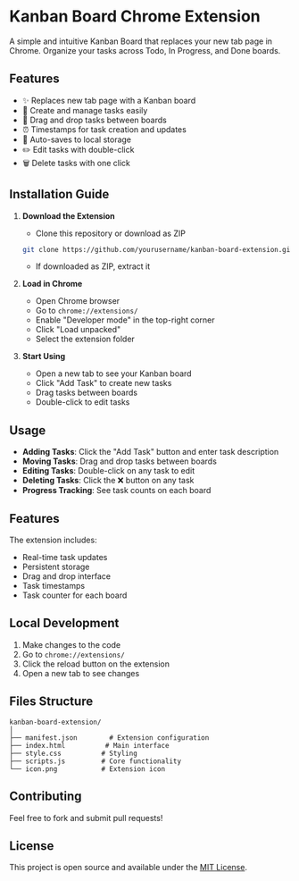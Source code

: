 # Kanban Board Chrome Extension

A simple and intuitive Kanban Board that replaces your new tab page in Chrome. Organize your tasks across Todo, In Progress, and Done boards.

## Features

- ✨ Replaces new tab page with a Kanban board
- 📝 Create and manage tasks easily
- 🔄 Drag and drop tasks between boards
- ⏰ Timestamps for task creation and updates
- 💾 Auto-saves to local storage
- ✏️ Edit tasks with double-click
- 🗑️ Delete tasks with one click

## Installation Guide

1. **Download the Extension**
   - Clone this repository or download as ZIP
   ```bash
   git clone https://github.com/yourusername/kanban-board-extension.git
   ```
   - If downloaded as ZIP, extract it

2. **Load in Chrome**
   - Open Chrome browser
   - Go to `chrome://extensions/`
   - Enable "Developer mode" in the top-right corner
   - Click "Load unpacked"
   - Select the extension folder

3. **Start Using**
   - Open a new tab to see your Kanban board
   - Click "Add Task" to create new tasks
   - Drag tasks between boards
   - Double-click to edit tasks

## Usage

- **Adding Tasks**: Click the "Add Task" button and enter task description
- **Moving Tasks**: Drag and drop tasks between boards
- **Editing Tasks**: Double-click on any task to edit
- **Deleting Tasks**: Click the ❌ button on any task
- **Progress Tracking**: See task counts on each board

## Features

The extension includes:
- Real-time task updates
- Persistent storage
- Drag and drop interface
- Task timestamps
- Task counter for each board

## Local Development

1. Make changes to the code
2. Go to `chrome://extensions/`
3. Click the reload button on the extension
4. Open a new tab to see changes

## Files Structure

```
kanban-board-extension/
│
├── manifest.json        # Extension configuration
├── index.html          # Main interface
├── style.css          # Styling
├── scripts.js         # Core functionality
└── icon.png           # Extension icon
```

## Contributing

Feel free to fork and submit pull requests!

## License

This project is open source and available under the [MIT License](LICENSE).